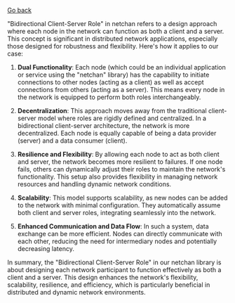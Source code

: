 [Go back](/wiki/v1-plan.md#general-goals-and-principles)

"Bidirectional Client-Server Role" in netchan refers to a design approach where each node in the network can function as both a client and a server. This concept is significant in distributed network applications, especially those designed for robustness and flexibility. Here's how it applies to our case:

1. **Dual Functionality**: Each node (which could be an individual application or service using the "netchan" library) has the capability to initiate connections to other nodes (acting as a client) as well as accept connections from others (acting as a server). This means every node in the network is equipped to perform both roles interchangeably.

2. **Decentralization**: This approach moves away from the traditional client-server model where roles are rigidly defined and centralized. In a bidirectional client-server architecture, the network is more decentralized. Each node is equally capable of being a data provider (server) and a data consumer (client).

3. **Resilience and Flexibility**: By allowing each node to act as both client and server, the network becomes more resilient to failures. If one node fails, others can dynamically adjust their roles to maintain the network's functionality. This setup also provides flexibility in managing network resources and handling dynamic network conditions.

4. **Scalability**: This model supports scalability, as new nodes can be added to the network with minimal configuration. They automatically assume both client and server roles, integrating seamlessly into the network.

5. **Enhanced Communication and Data Flow**: In such a system, data exchange can be more efficient. Nodes can directly communicate with each other, reducing the need for intermediary nodes and potentially decreasing latency.

In summary, the "Bidirectional Client-Server Role" in our netchan library is about designing each network participant to function effectively as both a client and a server. This design enhances the network's flexibility, scalability, resilience, and efficiency, which is particularly beneficial in distributed and dynamic network environments.
